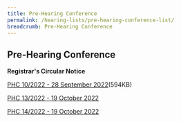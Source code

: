 ```yaml
---
title: Pre-Hearing Conference
permalink: /hearing-lists/pre-hearing-conference-list/
breadcrumb: Pre-Hearing Conference
---
```

Pre-Hearing Conference
---

**Registrar's Circular Notice**

[PHC 10/2022 - 28 September 2022](/files/Phc102022-28Sep2022.pdf)(594KB)

[PHC 13/2022 - 19 October 2022](/files/Phc132022-19Oct2022.pdf)

[PHC 14/2022 - 19 October 2022](/files/Phc142022-19Oct2022.pdf)